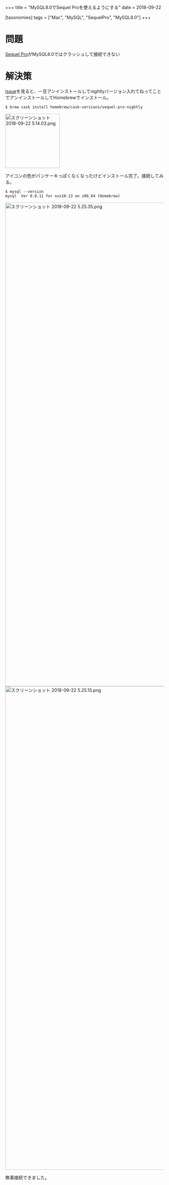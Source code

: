 +++
title = "MySQL8.0でSequel Proを使えるようにする"
date = 2018-09-22

[taxonomies]
tags = ["Mac", "MySQL", "SequelPro", "MySQL8.0"]
+++
# 問題
[Sequel Pro](https://www.sequelpro.com/)がMySQL8.0ではクラッシュして接続できない

# 解決策
[Issue](https://github.com/sequelpro/sequelpro/issues/2699)を見ると、一旦アンインストールしてnightlyバージョン入れてねってことでアンインストールしてHomebrewでインストール。

```console
$ brew cask install homebrew/cask-versions/sequel-pro-nightly
```

<img width="173" alt="スクリーンショット 2018-09-22 5.14.03.png" src="https://qiita-image-store.s3.amazonaws.com/0/211748/d15398ff-90d3-23fe-71f8-a17f2baac014.png">

アイコンの色がパンケーキっぽくなくなったけどインストール完了。接続してみる。

```console
$ mysql --version
mysql  Ver 8.0.11 for osx10.13 on x86_64 (Homebrew)
```

<img width="1539" alt="スクリーンショット 2018-09-22 5.25.35.png" src="https://qiita-image-store.s3.amazonaws.com/0/211748/7520f12a-8386-51d3-5a8c-2ae6c19f3a1e.png">

<img width="1539" alt="スクリーンショット 2018-09-22 5.25.13.png" src="https://qiita-image-store.s3.amazonaws.com/0/211748/64fd085c-d55f-71ef-a45d-023ae1e99c65.png">

無事接続できました。
